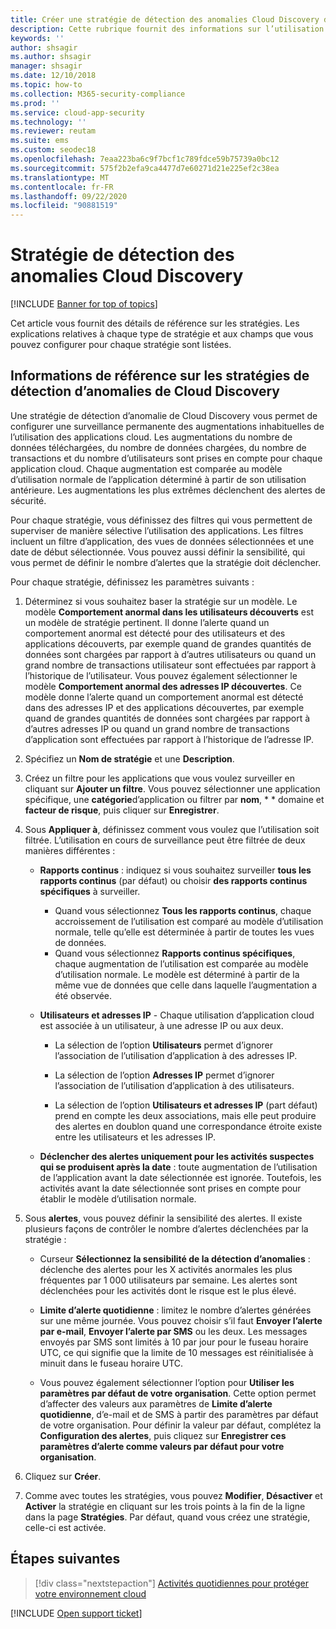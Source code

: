 ```yaml
---
title: Créer une stratégie de détection des anomalies Cloud Discovery dans Cloud App Security
description: Cette rubrique fournit des informations sur l’utilisation des stratégies de détection des anomalies Cloud Discovery.
keywords: ''
author: shsagir
ms.author: shsagir
manager: shsagir
ms.date: 12/10/2018
ms.topic: how-to
ms.collection: M365-security-compliance
ms.prod: ''
ms.service: cloud-app-security
ms.technology: ''
ms.reviewer: reutam
ms.suite: ems
ms.custom: seodec18
ms.openlocfilehash: 7eaa223ba6c9f7bcf1c789fdce59b75739a0bc12
ms.sourcegitcommit: 575f2b2efa9ca4477d7e60271d21e225ef2c38ea
ms.translationtype: MT
ms.contentlocale: fr-FR
ms.lasthandoff: 09/22/2020
ms.locfileid: "90881519"
---
```

# <a name="cloud-discovery-anomaly-detection-policy"></a>Stratégie de détection des anomalies Cloud Discovery

[!INCLUDE [Banner for top of topics](includes/banner.md)]

Cet article vous fournit des détails de référence sur les stratégies. Les explications relatives à chaque type de stratégie et aux champs que vous pouvez configurer pour chaque stratégie sont listées.

## <a name="cloud-discovery-anomaly-detection-policy-reference"></a>Informations de référence sur les stratégies de détection d’anomalies de Cloud Discovery

Une stratégie de détection d’anomalie de Cloud Discovery vous permet de configurer une surveillance permanente des augmentations inhabituelles de l’utilisation des applications cloud. Les augmentations du nombre de données téléchargées, du nombre de données chargées, du nombre de transactions et du nombre d’utilisateurs sont prises en compte pour chaque application cloud. Chaque augmentation est comparée au modèle d’utilisation normale de l’application déterminé à partir de son utilisation antérieure. Les augmentations les plus extrêmes déclenchent des alertes de sécurité.

Pour chaque stratégie, vous définissez des filtres qui vous permettent de superviser de manière sélective l’utilisation des applications. Les filtres incluent un filtre d’application, des vues de données sélectionnées et une date de début sélectionnée. Vous pouvez aussi définir la sensibilité, qui vous permet de définir le nombre d’alertes que la stratégie doit déclencher.

Pour chaque stratégie, définissez les paramètres suivants :

1. Déterminez si vous souhaitez baser la stratégie sur un modèle. Le modèle **Comportement anormal dans les utilisateurs découverts** est un modèle de stratégie pertinent. Il donne l’alerte quand un comportement anormal est détecté pour des utilisateurs et des applications découverts, par exemple quand de grandes quantités de données sont chargées par rapport à d’autres utilisateurs ou quand un grand nombre de transactions utilisateur sont effectuées par rapport à l’historique de l’utilisateur. Vous pouvez également sélectionner le modèle **Comportement anormal des adresses IP découvertes**. Ce modèle donne l’alerte quand un comportement anormal est détecté dans des adresses IP et des applications découvertes, par exemple quand de grandes quantités de données sont chargées par rapport à d’autres adresses IP ou quand un grand nombre de transactions d’application sont effectuées par rapport à l’historique de l’adresse IP.

2. Spécifiez un **Nom de stratégie** et une **Description**.

3. Créez un filtre pour les applications que vous voulez surveiller en cliquant sur **Ajouter un filtre**.
   Vous pouvez sélectionner une application spécifique, une **catégorie**d’application ou filtrer par **nom**, * * domaine et **facteur de risque**, puis cliquer sur **Enregistrer**.

4. Sous **Appliquer à**, définissez comment vous voulez que l’utilisation soit filtrée. L’utilisation en cours de surveillance peut être filtrée de deux manières différentes :

    - **Rapports continus** : indiquez si vous souhaitez surveiller **tous les rapports continus** (par défaut) ou choisir **des rapports continus spécifiques** à surveiller.

        - Quand vous sélectionnez **Tous les rapports continus**, chaque accroissement de l’utilisation est comparé au modèle d’utilisation normale, telle qu’elle est déterminée à partir de toutes les vues de données.
        - Quand vous sélectionnez **Rapports continus spécifiques**, chaque augmentation de l’utilisation est comparée au modèle d’utilisation normale. Le modèle est déterminé à partir de la même vue de données que celle dans laquelle l’augmentation a été observée.

    - **Utilisateurs et adresses IP** - Chaque utilisation d’application cloud est associée à un utilisateur, à une adresse IP ou aux deux.

        - La sélection de l’option **Utilisateurs** permet d’ignorer l’association de l’utilisation d’application à des adresses IP.

        - La sélection de l’option **Adresses IP** permet d’ignorer l’association de l’utilisation d’application à des utilisateurs.

        - La sélection de l’option **Utilisateurs et adresses IP** (part défaut) prend en compte les deux associations, mais elle peut produire des alertes en doublon quand une correspondance étroite existe entre les utilisateurs et les adresses IP.

    - **Déclencher des alertes uniquement pour les activités suspectes qui se produisent après la date** : toute augmentation de l’utilisation de l’application avant la date sélectionnée est ignorée. Toutefois, les activités avant la date sélectionnée sont prises en compte pour établir le modèle d’utilisation normale.

5. Sous **alertes**, vous pouvez définir la sensibilité des alertes. Il existe plusieurs façons de contrôler le nombre d’alertes déclenchées par la stratégie :

    - Curseur **Sélectionnez la sensibilité de la détection d’anomalies** : déclenche des alertes pour les X activités anormales les plus fréquentes par 1 000 utilisateurs par semaine. Les alertes sont déclenchées pour les activités dont le risque est le plus élevé.

    - **Limite d’alerte quotidienne** : limitez le nombre d’alertes générées sur une même journée. Vous pouvez choisir s’il faut **Envoyer l’alerte par e-mail**, **Envoyer l’alerte par SMS** ou les deux. Les messages envoyés par SMS sont limités à 10 par jour pour le fuseau horaire UTC, ce qui signifie que la limite de 10 messages est réinitialisée à minuit dans le fuseau horaire UTC.

    - Vous pouvez également sélectionner l’option pour **Utiliser les paramètres par défaut de votre organisation**. Cette option permet d’affecter des valeurs aux paramètres de **Limite d’alerte quotidienne**, d’e-mail et de SMS à partir des paramètres par défaut de votre organisation. Pour définir la valeur par défaut, complétez la **Configuration des alertes**, puis cliquez sur **Enregistrer ces paramètres d’alerte comme valeurs par défaut pour votre organisation**.

6. Cliquez sur **Créer**.

7. Comme avec toutes les stratégies, vous pouvez **Modifier**, **Désactiver** et **Activer** la stratégie en cliquant sur les trois points à la fin de la ligne dans la page **Stratégies**. Par défaut, quand vous créez une stratégie, celle-ci est activée.

## <a name="next-steps"></a>Étapes suivantes

> [!div class="nextstepaction"]
> [Activités quotidiennes pour protéger votre environnement cloud](daily-activities-to-protect-your-cloud-environment.md)

[!INCLUDE [Open support ticket](includes/support.md)]
